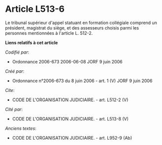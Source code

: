 # Article L513-6

Le tribunal supérieur d'appel statuant en formation collégiale comprend un président, magistrat du siège, et des assesseurs
choisis parmi les personnes mentionnées à l'article L. 512-2.

**Liens relatifs à cet article**

_Codifié par_:

  - Ordonnance 2006-673 2006-06-08 JORF 9 juin 2006

_Créé par_:

  - Ordonnance n°2006-673 du 8 juin 2006 - art. 1 (V) JORF 9 juin 2006

_Cite_:

  - CODE DE L'ORGANISATION JUDICIAIRE. - art. L512-2 (V)

_Cité par_:

  - CODE DE L'ORGANISATION JUDICIAIRE. - art. L513-8 (V)

_Anciens textes_:

  - CODE DE L'ORGANISATION JUDICIAIRE. - art. L952-9 (Ab)
